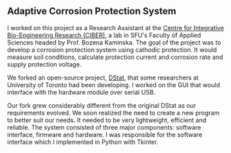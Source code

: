 ## Adaptive Corrosion Protection System

I worked on this project as a Research Assistant at the
[Centre for Integrative Bio-Engineering Research (CIBER)](https://ciber.fas.sfu.ca/),
a lab in SFU's Faculty of Applied Sciences headed by Prof. Bozena Kaminska.
The goal of the project was to develop a corrosion protection system using cathodic protection.
It would measure soil conditions, calculate protection current and corrosion rate and supply protection voltage.

We forked an open-source project, [DStat](http://microfluidics.utoronto.ca/gitlab/dstat/dstat-interface),
that some researchers at University of Toronto had been developing.
I worked on the GUI that would interface with the hardware module over serial USB.

Our fork grew considerably different from the original DStat as our requirements evolved.
We soon realized the need to create a new program to better suit our needs.
It needed to be very lightweight, efficient and reliable.
The system consisted of three major components: software interface, firmware and hardware.
I was responsible for the software interface which I implemented in Python with Tkinter.
